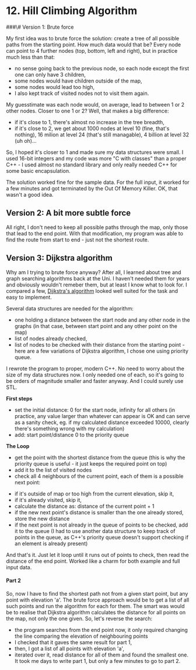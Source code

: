 # 12. Hill Climbing Algorithm

###\\# Version 1: Brute force

My first idea was to brute force the solution: create a tree of all possible paths from the starting point. How much data would that be?
Every node can point to 4 further nodes (top, bottom, left and right), but in practice much less than that:
- no sense going back to the previous node, so each node except the first one can only have 3 children,
- some nodes would have children outside of the map,
- some nodes would lead too high,
- I also kept track of visited nodes not to visit them again.

My guesstimate was each node would, on average, lead to between 1 or 2 other nodes. Closer to one 1 or 2? Well, that makes a big difference:
- if it's close to 1, there's almost no increase in the tree breadth,
- if it's close to 2, we get about 1000 nodes at level 10 (fine, that's nothing), 16 milion at level 24 (that's still managable), 4 billion at level 32 (uh oh)...

So, I hoped it's closer to 1 and made sure my data structures were small. I used 16-bit integers and my code was more "C with classes" than a proper C++ - I used almost no standard library and only really needed C++ for some basic encapsulation.

The solution worked fine for the sample data. For the full input, it worked for a few minutes and got terminated by the Out Of Memory Killer. OK, that wasn't a good idea.


## Version 2: A bit more subtle force

All right, I don't need to keep all possible paths through the map, only those that lead to the end point. With that modification, my program was able to find the route from start to end - just not the shortest route.


## Version 3: Dijkstra algorithm

Why am I trying to brute force anyway? After all, I learned about tree and graph searching algorithms back at the Uni. I haven't needed them for years and obviously wouldn't remeber them, but at least I know what to look for. I compared a few, [Dijkstra's algorithm](https://en.wikipedia.org/wiki/Dijkstra%27s_algorithm) looked well suited for the task and easy to implement.


Several data structures are needed for the algorithm:
- one holding a distance between the start node and any other node in the graphs (in that case, between start point and any other point on the map)
- list of nodes already checked,
- list of nodes to be checked with their distance from the starting point - here are a few variations of Dijkstra algorithm, I chose one using priority queue.

I rewrote the program to proper, modern C++. No need to worry about the size of my data structures now. I only needed one of each, so it's going to be orders of magnitude smaller and faster anyway. And I could surely use STL.

**First steps**

- set the initial distance: 0 for the start node, infinity for all others (in practice, any value larger than whatever can appear is OK and can serve as a sanity check, eg. if my calculated distance exceeded 10000, clearly there's something wrong with my calculation)
- add: start point/distance 0 to the priority queue

**The Loop**
- get the point with the shortest distance from the queue (this is why the priority queue is useful - it just keeps the required point on top)
- add it to the list of visited nodes
- check all 4 neighbours of the current point, each of them is a possible next point:
 * if it's outside of map or too high from the current elevation, skip it,
 * if it's already visited, skip it,
 * calculate the distance as: distance of the current point + 1
 * if the new next point's distance is smaller than the one already stored, store the new distance
 * if the next point is not already in the queue of points to be checked, add it to the queue (I had to use another data structure to keep track of points in the queue, as C++'s priority queue doesn't support checking if an element is already present)

And that's it. Just let it loop until it runs out of points to check, then read the distance of the end point. Worked like a charm for both example and full input data.

#### Part 2

So, now I have to find the shortest path not from a given start point, but any point with elevation 'a'. The brute force approach would be to get a list of all such points and run the algorithm for each for them. The smart was would be to realise that Dijkstra algorithm calculates the distance for all points on the map, not only the one given. So, let's reverse the search:
- the program searches from the end point now, it only required changing the line comparing the elevation of neighbouring points
- I checked that it gaves the same result for part 1,
- then, I got a list of all points with elevation 'a',
- iterated over it, read distance for all of them and found the smallest one.
It took me days to write part 1, but only a few minutes to go to part 2.
